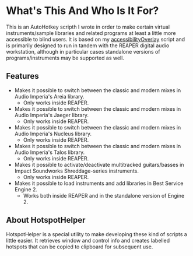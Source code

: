 # What's This And Who Is It For?
This is an AutoHotkey scripth I wrote in order to make certain virtual instruments/sample libraries  and related programs at least a little more accessible to blind users. It is based on my [accessibilityOverlay](https://github.com/MatejGolian/accessibilityOverlay/) script and is primarily designed to run in tandem with the REAPER digital audio workstation, although in particular cases standalone versions of programs/instruments may be supported as well.
## Features
* Makes it possible to switch between the classic and modern mixes in Audio Imperia's Areia library.
  - Only works inside REAPER.
* Makes it possible to switch between the classic and modern mixes in Audio Imperia's Jaeger library.
  - Only works inside REAPER.
* Makes it possible to switch between the classic and modern mixes in Audio Imperia's Nucleus library.
  - Only works inside REAPER.
* Makes it possible to switch between the classic and modern mixes in Audio Imperia's Talos library.
  - Only works inside REAPER.
* Makes it possible to activate/deactivate multitracked guitars/basses in Impact Soundworks Shreddage-series instruments.
  - Only works inside REAPER.
* Makes it possible to load instruments and add libraries in Best Service Engine 2.
  - Works both inside REAPER and in the standalone version of Engine 2.
## About HotspotHelper
HotspotHelper is a special utility to make developing these kind of scripts a little easier. It retrieves window and control info and creates labelled hotspots that can be copied to clipboard for subsequent use.
